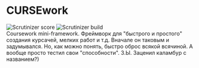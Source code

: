 # CURSEwork
![Scrutinizer score](https://scrutinizer-ci.com/g/Amrikz/CURSEwork/badges/quality-score.png?b=master) ![Scrutinizer build](https://scrutinizer-ci.com/g/Amrikz/CURSEwork/badges/build.png?b=master)  
Coursework mini-framework.
Фреймворк для "быстрого и простого" создания курсачей, мелких работ и т.д.
Вначале он таковым и задумывался.
Но, как можно понять, быстро оброс всякой всячиной.
А вообще просто тестил свои "способности".
З.Ы. Заценил каламбур с названием?)
